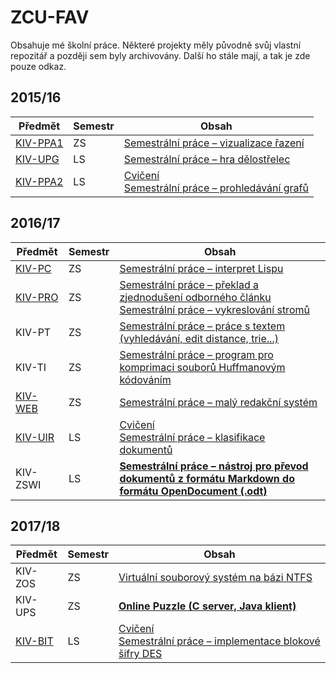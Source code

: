 # ZCU-FAV

Obsahuje mé školní práce.
Některé projekty měly původně svůj vlastní repozitář a později sem byly archivovány. Další ho stále mají, a tak je zde pouze odkaz.

## 2015/16

| Předmět | Semestr | Obsah |
| --- | --- | --- |
| [KIV-PPA1](KIV-PPA1) | ZS | [Semestrální práce – vizualizace řazení](KIV-PPA1/PPA1%20-%20SP) |
| [KIV-UPG](KIV-UPG)   | LS | [Semestrální práce – hra dělostřelec](KIV-UPG/UPG%20-%20SP) |
| [KIV-PPA2](KIV-PPA2) | LS | [Cvičení](KIV-PPA2) <br> [Semestrální práce – prohledávání grafů](KIV-PPA2/PPA2%20-%20SP) |

## 2016/17

| Předmět | Semestr | Obsah |
| --- | --- | --- |
| [KIV-PC](KIV-PC) | ZS | [Semestrální práce – interpret Lispu](KIV-PC/SP) |
| [KIV-PRO](KIV-PRO) | ZS | [Semestrální práce – překlad a zjednodušení odborného článku](KIV-PRO/SP-1) <br> [Semestrální práce – vykreslování stromů](KIV-PRO/SP-2) |
| KIV-PT | ZS | [Semestrální práce – práce s textem (vyhledávání, edit distance, trie...)](https://github.com/Hartrik/KIV-PT) |
| KIV-TI | ZS | [Semestrální práce – program pro komprimaci souborů Huffmanovým kódováním](https://github.com/Hartrik/KIV-TI) |
| [KIV-WEB](KIV-WEB) | ZS | [Semestrální práce – malý redakční systém](KIV-WEB/SP) |
| [KIV-UIR](KIV-UIR) | LS | [Cvičení](KIV-UIR/CV) <br> [Semestrální práce – klasifikace dokumentů](KIV-UIR/SP) |
| KIV-ZSWI | LS | [**Semestrální práce – nástroj pro převod dokumentů z formátu Markdown do formátu OpenDocument (.odt)**](https://github.com/abcBHM/MD2odt) |

## 2017/18

| Předmět | Semestr | Obsah |
| --- | --- | --- |
| KIV-ZOS | ZS | [Virtuální souborový systém na bázi NTFS](https://github.com/Hartrik/KIV-ZOS) |
| KIV-UPS | ZS | [**Online Puzzle (C server, Java klient)**](https://github.com/Hartrik/KIV-UPS) |
| [KIV-BIT](KIV-BIT) | LS | [Cvičení](KIV-BIT/CV) <br> [Semestrální práce – implementace blokové šifry DES](KIV-BIT/SP) |
